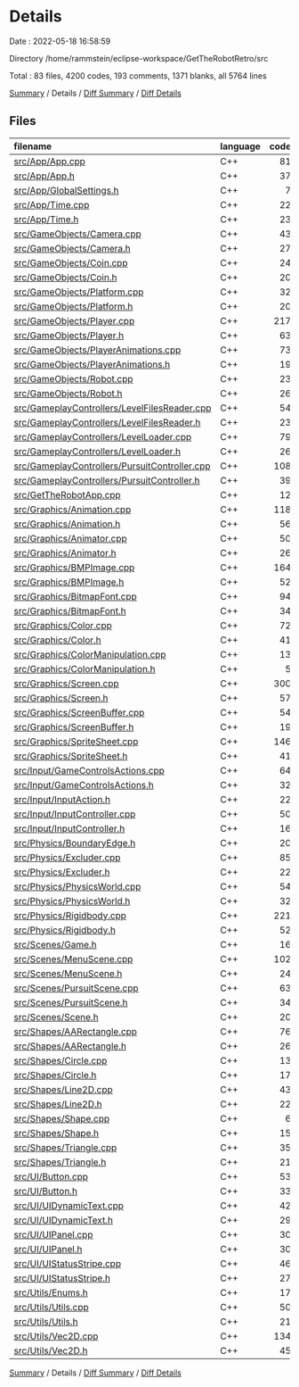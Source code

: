 # Details

Date : 2022-05-18 16:58:59

Directory /home/rammstein/eclipse-workspace/GetTheRobotRetro/src

Total : 83 files,  4200 codes, 193 comments, 1371 blanks, all 5764 lines

[Summary](results.md) / Details / [Diff Summary](diff.md) / [Diff Details](diff-details.md)

## Files
| filename | language | code | comment | blank | total |
| :--- | :--- | ---: | ---: | ---: | ---: |
| [src/App/App.cpp](/src/App/App.cpp) | C++ | 81 | 7 | 25 | 113 |
| [src/App/App.h](/src/App/App.h) | C++ | 37 | 0 | 14 | 51 |
| [src/App/GlobalSettings.h](/src/App/GlobalSettings.h) | C++ | 7 | 0 | 5 | 12 |
| [src/App/Time.cpp](/src/App/Time.cpp) | C++ | 22 | 14 | 22 | 58 |
| [src/App/Time.h](/src/App/Time.h) | C++ | 23 | 0 | 14 | 37 |
| [src/GameObjects/Camera.cpp](/src/GameObjects/Camera.cpp) | C++ | 43 | 0 | 14 | 57 |
| [src/GameObjects/Camera.h](/src/GameObjects/Camera.h) | C++ | 27 | 0 | 14 | 41 |
| [src/GameObjects/Coin.cpp](/src/GameObjects/Coin.cpp) | C++ | 24 | 0 | 8 | 32 |
| [src/GameObjects/Coin.h](/src/GameObjects/Coin.h) | C++ | 20 | 0 | 10 | 30 |
| [src/GameObjects/Platform.cpp](/src/GameObjects/Platform.cpp) | C++ | 32 | 7 | 13 | 52 |
| [src/GameObjects/Platform.h](/src/GameObjects/Platform.h) | C++ | 20 | 0 | 12 | 32 |
| [src/GameObjects/Player.cpp](/src/GameObjects/Player.cpp) | C++ | 217 | 3 | 37 | 257 |
| [src/GameObjects/Player.h](/src/GameObjects/Player.h) | C++ | 63 | 0 | 27 | 90 |
| [src/GameObjects/PlayerAnimations.cpp](/src/GameObjects/PlayerAnimations.cpp) | C++ | 73 | 0 | 18 | 91 |
| [src/GameObjects/PlayerAnimations.h](/src/GameObjects/PlayerAnimations.h) | C++ | 19 | 0 | 11 | 30 |
| [src/GameObjects/Robot.cpp](/src/GameObjects/Robot.cpp) | C++ | 23 | 0 | 14 | 37 |
| [src/GameObjects/Robot.h](/src/GameObjects/Robot.h) | C++ | 26 | 0 | 12 | 38 |
| [src/GameplayControllers/LevelFilesReader.cpp](/src/GameplayControllers/LevelFilesReader.cpp) | C++ | 54 | 2 | 10 | 66 |
| [src/GameplayControllers/LevelFilesReader.h](/src/GameplayControllers/LevelFilesReader.h) | C++ | 23 | 0 | 9 | 32 |
| [src/GameplayControllers/LevelLoader.cpp](/src/GameplayControllers/LevelLoader.cpp) | C++ | 79 | 0 | 17 | 96 |
| [src/GameplayControllers/LevelLoader.h](/src/GameplayControllers/LevelLoader.h) | C++ | 26 | 0 | 14 | 40 |
| [src/GameplayControllers/PursuitController.cpp](/src/GameplayControllers/PursuitController.cpp) | C++ | 108 | 8 | 34 | 150 |
| [src/GameplayControllers/PursuitController.h](/src/GameplayControllers/PursuitController.h) | C++ | 39 | 4 | 23 | 66 |
| [src/GetTheRobotApp.cpp](/src/GetTheRobotApp.cpp) | C++ | 12 | 0 | 5 | 17 |
| [src/Graphics/Animation.cpp](/src/Graphics/Animation.cpp) | C++ | 118 | 1 | 48 | 167 |
| [src/Graphics/Animation.h](/src/Graphics/Animation.h) | C++ | 56 | 0 | 26 | 82 |
| [src/Graphics/Animator.cpp](/src/Graphics/Animator.cpp) | C++ | 50 | 0 | 15 | 65 |
| [src/Graphics/Animator.h](/src/Graphics/Animator.h) | C++ | 26 | 0 | 16 | 42 |
| [src/Graphics/BMPImage.cpp](/src/Graphics/BMPImage.cpp) | C++ | 164 | 3 | 71 | 238 |
| [src/Graphics/BMPImage.h](/src/Graphics/BMPImage.h) | C++ | 52 | 0 | 27 | 79 |
| [src/Graphics/BitmapFont.cpp](/src/Graphics/BitmapFont.cpp) | C++ | 94 | 1 | 36 | 131 |
| [src/Graphics/BitmapFont.h](/src/Graphics/BitmapFont.h) | C++ | 34 | 0 | 13 | 47 |
| [src/Graphics/Color.cpp](/src/Graphics/Color.cpp) | C++ | 72 | 1 | 13 | 86 |
| [src/Graphics/Color.h](/src/Graphics/Color.h) | C++ | 41 | 1 | 15 | 57 |
| [src/Graphics/ColorManipulation.cpp](/src/Graphics/ColorManipulation.cpp) | C++ | 13 | 0 | 8 | 21 |
| [src/Graphics/ColorManipulation.h](/src/Graphics/ColorManipulation.h) | C++ | 5 | 0 | 6 | 11 |
| [src/Graphics/Screen.cpp](/src/Graphics/Screen.cpp) | C++ | 300 | 86 | 79 | 465 |
| [src/Graphics/Screen.h](/src/Graphics/Screen.h) | C++ | 57 | 1 | 23 | 81 |
| [src/Graphics/ScreenBuffer.cpp](/src/Graphics/ScreenBuffer.cpp) | C++ | 54 | 0 | 7 | 61 |
| [src/Graphics/ScreenBuffer.h](/src/Graphics/ScreenBuffer.h) | C++ | 19 | 0 | 8 | 27 |
| [src/Graphics/SpriteSheet.cpp](/src/Graphics/SpriteSheet.cpp) | C++ | 146 | 0 | 27 | 173 |
| [src/Graphics/SpriteSheet.h](/src/Graphics/SpriteSheet.h) | C++ | 41 | 0 | 18 | 59 |
| [src/Input/GameControlsActions.cpp](/src/Input/GameControlsActions.cpp) | C++ | 64 | 0 | 20 | 84 |
| [src/Input/GameControlsActions.h](/src/Input/GameControlsActions.h) | C++ | 32 | 1 | 12 | 45 |
| [src/Input/InputAction.h](/src/Input/InputAction.h) | C++ | 22 | 1 | 9 | 32 |
| [src/Input/InputController.cpp](/src/Input/InputController.cpp) | C++ | 50 | 0 | 9 | 59 |
| [src/Input/InputController.h](/src/Input/InputController.h) | C++ | 16 | 0 | 7 | 23 |
| [src/Physics/BoundaryEdge.h](/src/Physics/BoundaryEdge.h) | C++ | 20 | 0 | 7 | 27 |
| [src/Physics/Excluder.cpp](/src/Physics/Excluder.cpp) | C++ | 85 | 19 | 29 | 133 |
| [src/Physics/Excluder.h](/src/Physics/Excluder.h) | C++ | 22 | 0 | 9 | 31 |
| [src/Physics/PhysicsWorld.cpp](/src/Physics/PhysicsWorld.cpp) | C++ | 54 | 1 | 12 | 67 |
| [src/Physics/PhysicsWorld.h](/src/Physics/PhysicsWorld.h) | C++ | 32 | 0 | 15 | 47 |
| [src/Physics/Rigidbody.cpp](/src/Physics/Rigidbody.cpp) | C++ | 221 | 10 | 38 | 269 |
| [src/Physics/Rigidbody.h](/src/Physics/Rigidbody.h) | C++ | 52 | 0 | 24 | 76 |
| [src/Scenes/Game.h](/src/Scenes/Game.h) | C++ | 16 | 0 | 7 | 23 |
| [src/Scenes/MenuScene.cpp](/src/Scenes/MenuScene.cpp) | C++ | 102 | 3 | 18 | 123 |
| [src/Scenes/MenuScene.h](/src/Scenes/MenuScene.h) | C++ | 24 | 0 | 8 | 32 |
| [src/Scenes/PursuitScene.cpp](/src/Scenes/PursuitScene.cpp) | C++ | 63 | 5 | 20 | 88 |
| [src/Scenes/PursuitScene.h](/src/Scenes/PursuitScene.h) | C++ | 34 | 0 | 13 | 47 |
| [src/Scenes/Scene.h](/src/Scenes/Scene.h) | C++ | 20 | 1 | 8 | 29 |
| [src/Shapes/AARectangle.cpp](/src/Shapes/AARectangle.cpp) | C++ | 76 | 7 | 28 | 111 |
| [src/Shapes/AARectangle.h](/src/Shapes/AARectangle.h) | C++ | 26 | 0 | 15 | 41 |
| [src/Shapes/Circle.cpp](/src/Shapes/Circle.cpp) | C++ | 13 | 0 | 4 | 17 |
| [src/Shapes/Circle.h](/src/Shapes/Circle.h) | C++ | 17 | 0 | 8 | 25 |
| [src/Shapes/Line2D.cpp](/src/Shapes/Line2D.cpp) | C++ | 43 | 0 | 8 | 51 |
| [src/Shapes/Line2D.h](/src/Shapes/Line2D.h) | C++ | 22 | 2 | 10 | 34 |
| [src/Shapes/Shape.cpp](/src/Shapes/Shape.cpp) | C++ | 6 | 0 | 2 | 8 |
| [src/Shapes/Shape.h](/src/Shapes/Shape.h) | C++ | 15 | 0 | 5 | 20 |
| [src/Shapes/Triangle.cpp](/src/Shapes/Triangle.cpp) | C++ | 35 | 0 | 9 | 44 |
| [src/Shapes/Triangle.h](/src/Shapes/Triangle.h) | C++ | 21 | 0 | 12 | 33 |
| [src/UI/Button.cpp](/src/UI/Button.cpp) | C++ | 53 | 0 | 11 | 64 |
| [src/UI/Button.h](/src/UI/Button.h) | C++ | 33 | 0 | 17 | 50 |
| [src/UI/UIDynamicText.cpp](/src/UI/UIDynamicText.cpp) | C++ | 42 | 0 | 9 | 51 |
| [src/UI/UIDynamicText.h](/src/UI/UIDynamicText.h) | C++ | 29 | 0 | 16 | 45 |
| [src/UI/UIPanel.cpp](/src/UI/UIPanel.cpp) | C++ | 30 | 0 | 11 | 41 |
| [src/UI/UIPanel.h](/src/UI/UIPanel.h) | C++ | 30 | 0 | 16 | 46 |
| [src/UI/UIStatusStripe.cpp](/src/UI/UIStatusStripe.cpp) | C++ | 46 | 2 | 12 | 60 |
| [src/UI/UIStatusStripe.h](/src/UI/UIStatusStripe.h) | C++ | 27 | 0 | 13 | 40 |
| [src/Utils/Enums.h](/src/Utils/Enums.h) | C++ | 17 | 0 | 6 | 23 |
| [src/Utils/Utils.cpp](/src/Utils/Utils.cpp) | C++ | 50 | 0 | 9 | 59 |
| [src/Utils/Utils.h](/src/Utils/Utils.h) | C++ | 21 | 0 | 15 | 36 |
| [src/Utils/Vec2D.cpp](/src/Utils/Vec2D.cpp) | C++ | 134 | 1 | 15 | 150 |
| [src/Utils/Vec2D.h](/src/Utils/Vec2D.h) | C++ | 45 | 1 | 17 | 63 |

[Summary](results.md) / Details / [Diff Summary](diff.md) / [Diff Details](diff-details.md)